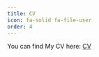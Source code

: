 ```yaml
---
title: CV
icon: fa-solid fa-file-user
order: 4
---
```

You can find My CV here: [CV](https://drive.google.com/file/d/140LXXKutn6_cxgpOvPFhm0u_kDW98dwN/view?usp=sharing)
